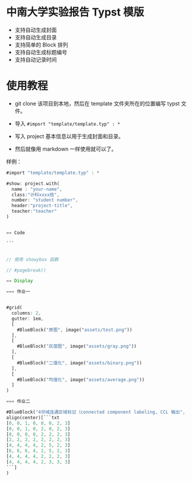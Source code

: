 # 中南大学实验报告 Typst 模版

* 支持自动生成封面
* 支持自动生成目录
* 支持简单的 Block 排列
* 支持自动生成标题编号
* 支持自动记录时间

# 使用教程

* git clone 该项目到本地，然后在 template 文件夹所在的位置编写 typst 文件。

* 导入 `#import "template/template.typ" : * `
* 写入 project 基本信息以用于生成封面和目录。
* 然后就像用 markdown 一样使用就可以了。


样例：

````rust
#import "template/template.typ" : * 

#show: project.with(
  name : "your-name",
  class:"计科xxxx班",
  number: "student number",
  header:"project-title",
  teacher:"teacher"
)


== Code 

```


// 使用 showybox 函数

// #pagebreak()

== Display 

=== 作业一


#grid(
  columns: 2,
  gutter: 1em,
  [
    #BlueBlock("原图", image("assets/test.png"))
  ],
  [
    #BlueBlock("灰度图", image("assets/gray.png"))
  ],
  [
    #BlueBlock("二值化", image("assets/binary.png"))
  ],
  [
    #BlueBlock("均值化", image("assets/average.png"))
  ]
)

=== 作业二

#BlueBlock("4邻域连通区域标记（connected component labeling, CCL 输出", 
align(center)[```txt
[0, 0, 1, 0, 0, 0, 2, 3]
[0, 0, 1, 0, 2, 0, 2, 3]
[0, 0, 0, 0, 2, 2, 2, 3]
[2, 2, 2, 2, 2, 2, 2, 3]
[4, 4, 4, 4, 2, 5, 2, 3]
[6, 6, 6, 4, 2, 5, 2, 3]
[4, 4, 4, 4, 2, 2, 2, 3]
[4, 4, 4, 4, 2, 3, 3, 3]
```]
)
````

